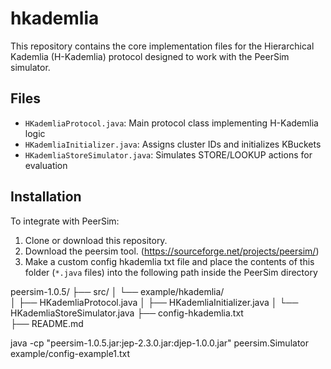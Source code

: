 # hkademlia
This repository contains the core implementation files for the Hierarchical Kademlia (H-Kademlia) protocol designed to work with the PeerSim simulator.

## Files

- `HKademliaProtocol.java`: Main protocol class implementing H-Kademlia logic
- `HKademliaInitializer.java`: Assigns cluster IDs and initializes KBuckets
- `HKademliaStoreSimulator.java`: Simulates STORE/LOOKUP actions for evaluation

## Installation

To integrate with PeerSim:

1. Clone or download this repository.
2. Download the peersim tool. (https://sourceforge.net/projects/peersim/)
3. Make a custom config hkademlia txt file and place the contents of this folder (`*.java` files) into the following path inside the PeerSim directory

peersim-1.0.5/
├── src/
│   └── example/hkademlia/       
│       ├── HKademliaProtocol.java
│       ├── HKademliaInitializer.java
│       └── HKademliaStoreSimulator.java
├── config-hkademlia.txt          
├── README.md

java -cp "peersim-1.0.5.jar:jep-2.3.0.jar:djep-1.0.0.jar" peersim.Simulator example/config-example1.txt
